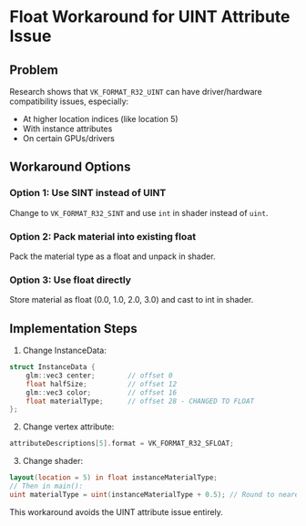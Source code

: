 # Float Workaround for UINT Attribute Issue

## Problem
Research shows that `VK_FORMAT_R32_UINT` can have driver/hardware compatibility issues, especially:
- At higher location indices (like location 5)
- With instance attributes
- On certain GPUs/drivers

## Workaround Options

### Option 1: Use SINT instead of UINT
Change to `VK_FORMAT_R32_SINT` and use `int` in shader instead of `uint`.

### Option 2: Pack material into existing float
Pack the material type as a float and unpack in shader.

### Option 3: Use float directly
Store material as float (0.0, 1.0, 2.0, 3.0) and cast to int in shader.

## Implementation Steps

1. Change InstanceData:
```cpp
struct InstanceData {
    glm::vec3 center;        // offset 0
    float halfSize;          // offset 12
    glm::vec3 color;         // offset 16
    float materialType;      // offset 28 - CHANGED TO FLOAT
};
```

2. Change vertex attribute:
```cpp
attributeDescriptions[5].format = VK_FORMAT_R32_SFLOAT;
```

3. Change shader:
```glsl
layout(location = 5) in float instanceMaterialType;
// Then in main():
uint materialType = uint(instanceMaterialType + 0.5); // Round to nearest int
```

This workaround avoids the UINT attribute issue entirely.